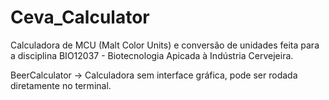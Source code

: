 # Ceva_Calculator

Calculadora de MCU (Malt Color Units) e conversão de unidades feita para a disciplina BIO12037 - Biotecnologia Apicada à Indústria Cervejeira. 

BeerCalculator -> Calculadora sem interface gráfica, pode ser rodada diretamente no terminal. 


